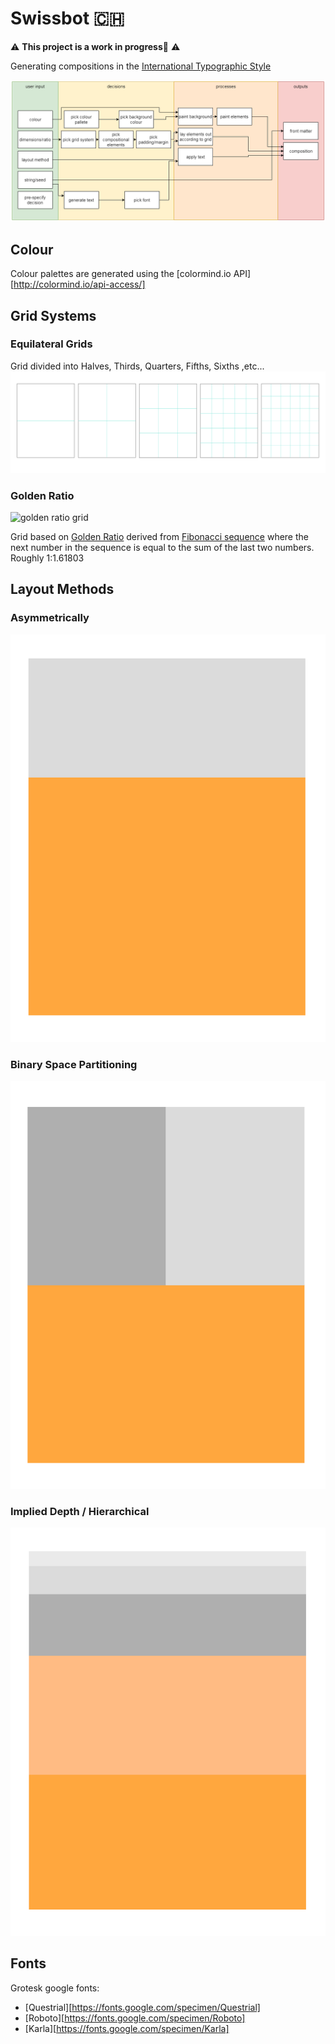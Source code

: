 # Swissbot :switzerland:
:warning: **This project is a work in progress**:construction: :warning:

Generating compositions in the [International Typographic Style][I.T.S. wiki article]

![flow chart](diagrams/swissbot-flowchart.png)
## Colour
Colour palettes are generated using the [colormind.io API][http://colormind.io/api-access/]
## Grid Systems
### Equilateral Grids
Grid divided into Halves, Thirds, Quarters, Fifths, Sixths ,etc...
![equilateral grids](diagrams/equilateral-grids.svg)
### Golden Ratio
![golden ratio grid](https://upload.wikimedia.org/wikipedia/commons/3/32/Golden_ratio_grid.svg)

Grid based on [Golden Ratio][Golden Ratio wiki article] derived from [Fibonacci sequence][Fibonacci wiki article] where the next number in the sequence is equal to the sum of the last two numbers. Roughly 1:1.61803
## Layout Methods
### Asymmetrically
![layout method asymmetric](diagrams/layout-methods-asym.svg)
### Binary Space Partitioning
![layout method binary space](diagrams/layout-methods-bsp.svg)
### Implied Depth / Hierarchical
![layout method depth](diagrams/layout-methods-depth.svg)
## Fonts
Grotesk google fonts:
- [Questrial][https://fonts.google.com/specimen/Questrial]
- [Roboto][https://fonts.google.com/specimen/Roboto]
- [Karla][https://fonts.google.com/specimen/Karla]



[I.T.S. wiki article]: https://en.wikipedia.org/wiki/International_Typographic_Style
[Fibonacci wiki article]: https://en.wikipedia.org/wiki/Fibonacci_number
[Golden Ratio wiki article]: https://en.wikipedia.org/wiki/Golden_ratio
